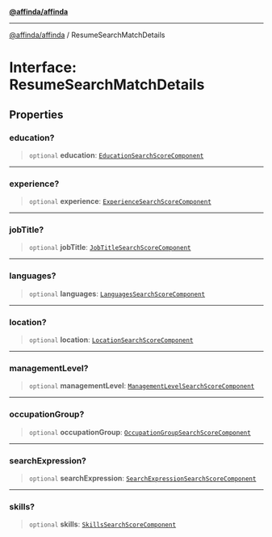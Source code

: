 [**@affinda/affinda**](../README.md)

***

[@affinda/affinda](../globals.md) / ResumeSearchMatchDetails

# Interface: ResumeSearchMatchDetails

## Properties

### education?

> `optional` **education**: [`EducationSearchScoreComponent`](EducationSearchScoreComponent.md)

***

### experience?

> `optional` **experience**: [`ExperienceSearchScoreComponent`](ExperienceSearchScoreComponent.md)

***

### jobTitle?

> `optional` **jobTitle**: [`JobTitleSearchScoreComponent`](JobTitleSearchScoreComponent.md)

***

### languages?

> `optional` **languages**: [`LanguagesSearchScoreComponent`](LanguagesSearchScoreComponent.md)

***

### location?

> `optional` **location**: [`LocationSearchScoreComponent`](LocationSearchScoreComponent.md)

***

### managementLevel?

> `optional` **managementLevel**: [`ManagementLevelSearchScoreComponent`](ManagementLevelSearchScoreComponent.md)

***

### occupationGroup?

> `optional` **occupationGroup**: [`OccupationGroupSearchScoreComponent`](OccupationGroupSearchScoreComponent.md)

***

### searchExpression?

> `optional` **searchExpression**: [`SearchExpressionSearchScoreComponent`](SearchExpressionSearchScoreComponent.md)

***

### skills?

> `optional` **skills**: [`SkillsSearchScoreComponent`](SkillsSearchScoreComponent.md)
